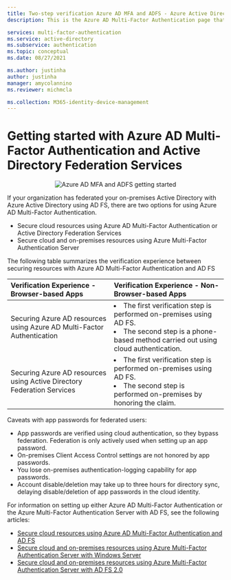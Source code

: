 ```yaml
---
title: Two-step verification Azure AD MFA and ADFS - Azure Active Directory
description: This is the Azure AD Multi-Factor Authentication page that describes how to get started with Azure AD MFA and AD FS.

services: multi-factor-authentication
ms.service: active-directory
ms.subservice: authentication
ms.topic: conceptual
ms.date: 08/27/2021

ms.author: justinha
author: justinha
manager: amycolannino
ms.reviewer: michmcla

ms.collection: M365-identity-device-management
---
```

# Getting started with Azure AD Multi-Factor Authentication and Active Directory Federation Services

<center>

![Azure AD MFA and ADFS getting started](./media/multi-factor-authentication-get-started-adfs/adfs.png)</center>

If your organization has federated your on-premises Active Directory with Azure Active Directory using AD FS, there are two options for using Azure AD Multi-Factor Authentication.

* Secure cloud resources using Azure AD Multi-Factor Authentication or Active Directory Federation Services
* Secure cloud and on-premises resources using Azure Multi-Factor Authentication Server

The following table summarizes the verification experience between securing resources with Azure AD Multi-Factor Authentication and AD FS

| Verification Experience - Browser-based Apps | Verification Experience - Non-Browser-based Apps |
|:--- |:--- |
| Securing Azure AD resources using Azure AD Multi-Factor Authentication |<li>The first verification step is performed on-premises using AD FS.</li> <li>The second step is a phone-based method carried out using cloud authentication.</li> |
| Securing Azure AD resources using Active Directory Federation Services |<li>The first verification step is performed on-premises using AD FS.</li><li>The second step is performed on-premises by honoring the claim.</li> |

Caveats with app passwords for federated users:

* App passwords are verified using cloud authentication, so they bypass federation. Federation is only actively used when setting up an app password.
* On-premises Client Access Control settings are not honored by app passwords.
* You lose on-premises authentication-logging capability for app passwords.
* Account disable/deletion may take up to three hours for directory sync, delaying disable/deletion of app passwords in the cloud identity.

For information on setting up either Azure AD Multi-Factor Authentication or the Azure Multi-Factor Authentication Server with AD FS, see the following articles:

* [Secure cloud resources using Azure AD Multi-Factor Authentication and AD FS](howto-mfa-adfs.md)
* [Secure cloud and on-premises resources using Azure Multi-Factor Authentication Server with Windows Server](howto-mfaserver-adfs-windows-server.md)
* [Secure cloud and on-premises resources using Azure Multi-Factor Authentication Server with AD FS 2.0](howto-mfaserver-adfs-2.md)

